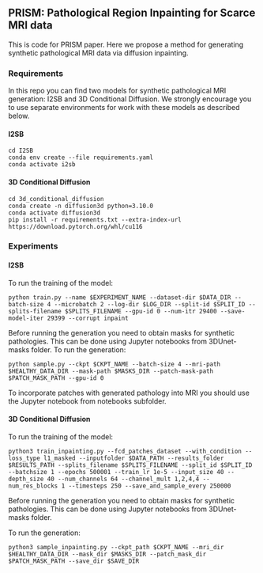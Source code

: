 ## PRISM: Pathological Region Inpainting for Scarce MRI data

This is code for PRISM paper. Here we propose a method for generating synthetic pathological MRI data via diffusion inpainting. 

### Requirements

In this repo you can find two models for synthetic pathological MRI generation: I2SB and 3D Conditional Diffusion. 
We strongly encourage you to use separate environments for work with these models as described below.

#### I2SB

```
cd I2SB
conda env create --file requirements.yaml
conda activate i2sb
```

#### 3D Conditional Diffusion

```
cd 3d_conditional_diffusion
conda create -n diffusion3d python=3.10.0
conda activate diffusion3d
pip install -r requirements.txt --extra-index-url https://download.pytorch.org/whl/cu116
```

### Experiments

#### I2SB

To run the training of the model:

```
python train.py --name $EXPERIMENT_NAME --dataset-dir $DATA_DIR --batch-size 4 --microbatch 2 --log-dir $LOG_DIR --split-id $SPLIT_ID --splits-filename $SPLITS_FILENAME --gpu-id 0 --num-itr 29400 --save-model-iter 29399 --corrupt inpaint
```

Before running the generation you need to obtain masks for synthetic pathologies. This can be done using Jupyter notebooks from 3DUnet-masks folder. 
To run the generation:

```
python sample.py --ckpt $CKPT_NAME --batch-size 4 --mri-path $HEALTHY_DATA_DIR --mask-path $MASKS_DIR --patch-mask-path $PATCH_MASK_PATH --gpu-id 0
```

To incorporate patches with generated pathology into MRI you should use the Jupyter notebook from notebooks subfolder.


#### 3D Conditional Diffusion

To run the training of the model:

```
python3 train_inpainting.py --fcd_patches_dataset --with_condition --loss_type l1_masked --inputfolder $DATA_PATH --results_folder $RESULTS_PATH --splits_filename $SPLITS_FILENAME --split_id $SPLIT_ID --batchsize 1 --epochs 500001 --train_lr 1e-5 --input_size 40 --depth_size 40 --num_channels 64 --channel_mult 1,2,4,4 --num_res_blocks 1 --timesteps 250 --save_and_sample_every 250000
```

Before running the generation you need to obtain masks for synthetic pathologies. This can be done using Jupyter notebooks from 3DUnet-masks folder. 

To run the generation:

```
python3 sample_inpainting.py --ckpt_path $CKPT_NAME --mri_dir $HEALTHY_DATA_DIR --mask_dir $MASKS_DIR --patch_mask_dir $PATCH_MASK_PATH --save_dir $SAVE_DIR
```




















